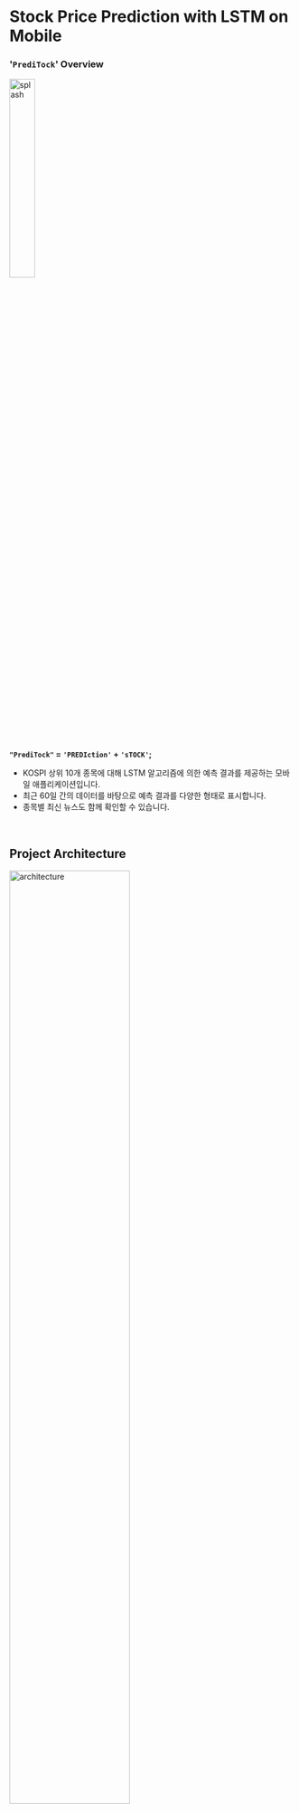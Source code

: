 # Stock Price Prediction with LSTM on Mobile

### '`PrediTock`' Overview

<img src="https://drive.google.com/uc?id=1IVpuFYLAcDl7j2M-eHcf6O1nVhfdSKTR" alt="splash" width=30%>

<b>`"PrediTock"` = `'PREDIction'` + `'sTOCK'`;</b>
- KOSPI 상위 10개 종목에 대해 LSTM 알고리즘에 의한 예측 결과를 제공하는 모바일 애플리케이션입니다.
- 최근 60일 간의 데이터를 바탕으로 예측 결과를 다양한 형태로 표시합니다.
- 종목별 최신 뉴스도 함께 확인할 수 있습니다.

<br>

## Project Architecture

<img src="https://drive.google.com/uc?id=1G5BloW7Rg83ZQPR8GLNRjrkROpvMBufu" alt="architecture" width=65%>

## Project Structure
```
lstm_mobile
.
├── alfred
│   ├── analysis_options.yaml
│   ├── bin
│   ├── CHANGELOG.md
│   ├── doc
│   │   └── api
│   ├── lib
│   │   ├── alfred.dart             # Alfred server main file
│   │   ├── kis.key
│   │   ├── news_service.dart
│   │   └── stock_info.dart
│   ├── pubspec.lock
│   ├── pubspec.yaml
│   ├── README.md
│   └── test
│       └── alfred_test.dart
├── algorithm
│   ├── Dockerfile
│   ├── Dockerfile.jenkins
│   ├── Jenkinsfile
│   ├── lstm_predictions.sqlite3    # local database file
│   ├── lstm.py                     # Python script
│   ├── requirements.txt            # runtime environment
│   └── stats.py                    # statistical analysis
├── backend
│   ├── app.js                      # Node.js server main file
│   ├── auto.js                     # automation script
│   ├── config.js
│   ├── db.js                       # database connection
│   ├── index.js
│   ├── lstm-f254d.json             # connection to Firestore DB
│   ├── node_modules/
│   ├── package.json
│   ├── package-lock.json
│   ├── token.dat
│   └── views
│       └── data.ejs                # template for database query result
├── frontend                        # Dart/Flutter
│   ├── analysis_options.yaml
│   ├── android/
│   ├── firebase.json               # connection to Firestore DB
│   ├── frontend.iml
│   ├── ios/
│   ├── lib
│   │   ├── assets
│   │   │   ├── fonts/
│   │   │   ├── images/
│   │   │   └── kis.key
│   │   ├── constants.dart
│   │   ├── firebase_options.dart
│   │   ├── home_screen.dart
│   │   ├── info_screen.dart
│   │   ├── main.dart               # Flutter app entry point
│   │   ├── news_crawler.dart
│   │   ├── overview_screen.dart
│   │   └── splash_screen.dart
│   ├── linux/
│   ├── macos/
│   ├── pubspec.lock
│   ├── pubspec.yaml
│   ├── README.md
│   ├── test
│   │   └── widget_test.dart
│   ├── web
│   │   ├── favicon.png
│   │   ├── icons
│   │   ├── index.html
│   │   └── manifest.json
│   └── windows/
├── kubernetes
│   ├── cronjob.yaml
│   ├── deployment.yaml
│   ├── docker-compose.yml
│   ├── Dockerfile.alfred
│   ├── Dockerfile.cron
│   ├── Dockerfile.flutter
│   ├── Dockerfile.flutterWeb
│   └── service.yaml
├── .gitattributes
├── .gitignore
├── LICENSE
├── lstm_django/
└── README.md
```

## Development Environment
```
$ dart --version 
Dart SDK version: 3.5.2 (stable) (Wed Aug 28 10:01:20 2024 +0000) on "windows_x64"

$ flutter --version
Flutter 3.24.2 • channel stable • https://github.com/flutter/flutter.git
Framework • revision 4cf269e36d (3 months ago) • 2024-09-03 14:30:00 -0700
Engine • revision a6bd3f1de1
Tools • Dart 3.5.2 • DevTools 2.37.2
```

## Target Device
- `mobile` Samsung Galaxy S22 (Android 14, API 34)
- `mobile` emulator: Google Pixel 2 (Android 15, API 35)